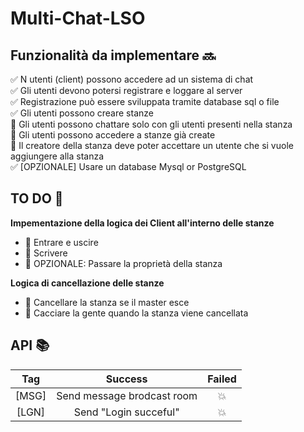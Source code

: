 # Multi-Chat-LSO

## Funzionalità da implementare :soon:

:white_check_mark: N utenti (client) possono accedere ad un sistema di chat <br />
:white_check_mark:	Gli utenti devono potersi registrare e loggare al server <br />
:white_check_mark:	Registrazione può essere sviluppata tramite database sql o file <br />
:white_check_mark:	Gli utenti possono creare stanze <br />
:black_square_button:	Gli utenti possono chattare solo con gli utenti presenti nella stanza <br />
:black_square_button:	Gli utenti possono accedere a stanze già create <br />
:black_square_button:	Il creatore della stanza deve poter accettare un utente che si vuole aggiungere alla stanza <br />
:white_check_mark:	[OPZIONALE] Usare un database Mysql or PostgreSQL <br />


## TO DO :page_with_curl:
**Impementazione della logica dei Client all'interno delle stanze**
  - :black_square_button: Entrare e uscire 
  - :black_square_button: Scrivere
  - :black_square_button: OPZIONALE: Passare la proprietà della stanza

**Logica di cancellazione delle stanze**
  - :black_square_button: Cancellare la stanza se il master esce
  - :black_square_button: Cacciare la gente quando la stanza viene cancellata
 
## API :books:

|Tag    | Success                   | Failed
|:---:  | :---:                     | :---:
|\[MSG\]| Send message brodcast room| :boom:
|\[LGN\]| Send "Login succeful"     | :boom:

